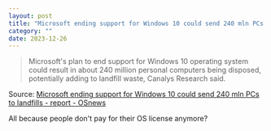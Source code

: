 ```yaml
---
layout: post
title: "Microsoft ending support for Windows 10 could send 240 mln PCs to landfills"
category: ""
date: 2023-12-26
---
```


>Microsoft's plan to end support for Windows 10 operating system could result in about 240 million personal computers being disposed, potentially adding to landfill waste, Canalys Research said.

Source: [Microsoft ending support for Windows 10 could send 240 mln PCs to landfills - report - OSnews](https://www.osnews.com/story/138122/microsoft-ending-support-for-windows-10-could-send-240-mln-pcs-to-landfills-report/)

All because people don't pay for their OS license anymore?
